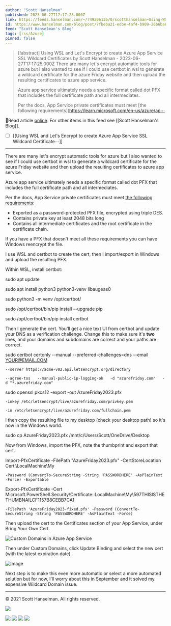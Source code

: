 ```yaml
---
author: "Scott Hanselman"
published: 2023-06-27T17:17:25.000Z
link: https://feeds.hanselman.com/~/749206136/0/scotthanselman~Using-WSL-and-Lets-Encrypt-to-create-Azure-App-Service-SSL-Wildcard-Certificates
id: https://www.hanselman.com/blog/post/7fbeba21-edbe-4af4-b909-26b6ba644546
feed: "Scott Hanselman's Blog"
tags: [rss/Azure]
pinned: false
---
```

> [!abstract] Using WSL and Let's Encrypt to create Azure App Service SSL Wildcard Certificates by Scott Hanselman - 2023-06-27T17:17:25.000Z
> There are many let's encrypt automatic tools for azure but I also wanted to see if I could use certbot in wsl to generate a wildcard certificate for the azure Friday website and then upload the resulting certificates to azure app service.
> 
> Azure app service ultimately needs a specific format called dot PFX that includes the full certificate path and all intermediates.
> 
> Per the docs, App Service private certificates must meet [the following requirements](https://learn.microsoft.com/en-us/azure/ap⋯

🔗Read article [online](https://feeds.hanselman.com/~/749206136/0/scotthanselman~Using-WSL-and-Lets-Encrypt-to-create-Azure-App-Service-SSL-Wildcard-Certificates). For other items in this feed see [[Scott Hanselman's Blog]].

- [ ] [[Using WSL and Let's Encrypt to create Azure App Service SSL Wildcard Certificate⋯]]
- - -
There are many let's encrypt automatic tools for azure but I also wanted to see if I could use certbot in wsl to generate a wildcard certificate for the azure Friday website and then upload the resulting certificates to azure app service.

Azure app service ultimately needs a specific format called dot PFX that includes the full certificate path and all intermediates.

Per the docs, App Service private certificates must meet [the following requirements](https://feeds.hanselman.com/~/t/0/0/scotthanselman/~https://learn.microsoft.com/en-us/azure/app-service/configure-ssl-certificate?tabs=apex%2Cportal#private-certificate-requirements):

- Exported as a password-protected PFX file, encrypted using triple DES.
- Contains private key at least 2048 bits long
- Contains all intermediate certificates and the root certificate in the certificate chain.

If you have a PFX that doesn't meet all these requirements you can have Windows reencrypt the file.

I use WSL and certbot to create the cert, then I import/export in Windows and upload the resulting PFX.

Within WSL, install certbot:

sudo apt update
  
sudo apt install python3 python3-venv libaugeas0
  
sudo python3 -m venv /opt/certbot/
  
sudo /opt/certbot/bin/pip install --upgrade pip
  
sudo /opt/certbot/bin/pip install certbot

Then I generate the cert. You'll get a nice text UI from certbot and update your DNS as a verification challenge. Change this to make sure it's **two** lines, and your domains and subdomains are correct and your paths are correct.

sudo certbot certonly --manual --preferred-challenges=dns --email YOUR@EMAIL.COM   
  
    --server https://acme-v02.api.letsencrypt.org/directory   
  
    --agree-tos   --manual-public-ip-logging-ok   -d "azurefriday.com"   -d "*.azurefriday.com"
  
sudo openssl pkcs12 -export -out AzureFriday2023.pfx 
  
    -inkey /etc/letsencrypt/live/azurefriday.com/privkey.pem 
  
    -in /etc/letsencrypt/live/azurefriday.com/fullchain.pem

I then copy the resulting file to my desktop (check your desktop path) so it's now in the Windows world.

sudo cp AzureFriday2023.pfx /mnt/c/Users/Scott/OneDrive/Desktop

Now from Windows, import the PFX, note the thumbprint and export that cert.

Import-PfxCertificate -FilePath "AzureFriday2023.pfx" -CertStoreLocation Cert:\LocalMachine\My 
  
    -Password (ConvertTo-SecureString -String 'PASSWORDHERE' -AsPlainText -Force) -Exportable
  
  
Export-PfxCertificate -Cert Microsoft.PowerShell.Security\Certificate::LocalMachine\My\597THISISTHETHUMBNAILCF1157B8CEBB7CA1 
  
    -FilePath 'AzureFriday2023-fixed.pfx' -Password (ConvertTo-SecureString -String 'PASSWORDHERE' -AsPlainText -Force) 

Then upload the cert to the Certificates section of your App Service, under Bring Your Own Cert.

![Custom Domains in Azure App Service](https://www.hanselman.com/blog/content/binary/Windows-Live-Writer/Using-WSL-and-Lets-Encrypt-to-create-Azu_C384/image_3849c466-fcdb-4abd-96ad-8d52a5e93730.png "Custom Domains in Azure App Service")

Then under Custom Domains, click Update Binding and select the new cert (with the latest expiration date).

![image](https://www.hanselman.com/blog/content/binary/Windows-Live-Writer/Using-WSL-and-Lets-Encrypt-to-create-Azu_C384/image_3d6c1eb8-4a3e-4004-985a-75e8f8f56118.png "image")

Next step is to make this even more automatic or select a more automated solution but for now, I'll worry about this in September and it solved my expensive Wildcard Domain issue.

  

---

© 2021 Scott Hanselman. All rights reserved.  

![](https://feeds.hanselman.com/~/i/749206136/0/scotthanselman)

[![](https://assets.feedblitz.com/i/fblike20.png)](https://feeds.hanselman.com/_/28/749206136/scotthanselman "Like on Facebook") [![](https://assets.feedblitz.com/i/x.png)](https://feeds.hanselman.com/_/24/749206136/scotthanselman "Post to X.com") [![](https://assets.feedblitz.com/i/email20.png)](https://feeds.hanselman.com/_/19/749206136/scotthanselman "Subscribe by email") [![](https://assets.feedblitz.com/i/rss20.png)](https://feeds.hanselman.com/_/20/749206136/scotthanselman "Subscribe by RSS")
